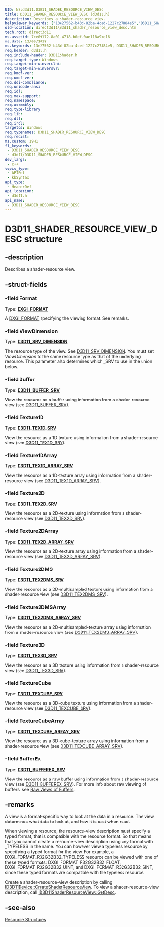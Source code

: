 ```yaml
---
UID: NS:d3d11.D3D11_SHADER_RESOURCE_VIEW_DESC
title: D3D11_SHADER_RESOURCE_VIEW_DESC (d3d11.h)
description: Describes a shader-resource view.
helpviewer_keywords: ["13e27562-b43d-82ba-4ced-1227c27884e5","D3D11_SHADER_RESOURCE_VIEW_DESC","D3D11_SHADER_RESOURCE_VIEW_DESC structure [Direct3D 11]","d3d11/D3D11_SHADER_RESOURCE_VIEW_DESC","direct3d11.d3d11_shader_resource_view_desc"]
old-location: direct3d11\d3d11_shader_resource_view_desc.htm
tech.root: direct3d11
ms.assetid: 7ce09172-8a01-4718-b0ef-0ae118a9be16
ms.date: 12/05/2018
ms.keywords: 13e27562-b43d-82ba-4ced-1227c27884e5, D3D11_SHADER_RESOURCE_VIEW_DESC, D3D11_SHADER_RESOURCE_VIEW_DESC structure [Direct3D 11], d3d11/D3D11_SHADER_RESOURCE_VIEW_DESC, direct3d11.d3d11_shader_resource_view_desc
req.header: d3d11.h
req.include-header: D3D11Shader.h
req.target-type: Windows
req.target-min-winverclnt: 
req.target-min-winversvr: 
req.kmdf-ver: 
req.umdf-ver: 
req.ddi-compliance: 
req.unicode-ansi: 
req.idl: 
req.max-support: 
req.namespace: 
req.assembly: 
req.type-library: 
req.lib: 
req.dll: 
req.irql: 
targetos: Windows
req.typenames: D3D11_SHADER_RESOURCE_VIEW_DESC
req.redist: 
ms.custom: 19H1
f1_keywords:
 - D3D11_SHADER_RESOURCE_VIEW_DESC
 - d3d11/D3D11_SHADER_RESOURCE_VIEW_DESC
dev_langs:
 - c++
topic_type:
 - APIRef
 - kbSyntax
api_type:
 - HeaderDef
api_location:
 - d3d11.h
api_name:
 - D3D11_SHADER_RESOURCE_VIEW_DESC
---
```


# D3D11_SHADER_RESOURCE_VIEW_DESC structure


## -description

Describes a shader-resource view.

## -struct-fields

### -field Format

Type: <b><a href="/windows/desktop/api/dxgiformat/ne-dxgiformat-dxgi_format">DXGI_FORMAT</a></b>

A <a href="/windows/desktop/api/dxgiformat/ne-dxgiformat-dxgi_format">DXGI_FORMAT</a> specifying the viewing format. See remarks.

### -field ViewDimension

Type: <b><a href="/previous-versions/windows/desktop/legacy/ff476217(v=vs.85)">D3D11_SRV_DIMENSION</a></b>

The resource type of the view. See <a href="/previous-versions/windows/desktop/legacy/ff476217(v=vs.85)">D3D11_SRV_DIMENSION</a>. You must set *ViewDimension* to the same resource type as that of the underlying resource. This parameter also determines which _SRV to use in the union below.

### -field Buffer

Type: <b><a href="/windows/desktop/api/d3d11/ns-d3d11-d3d11_buffer_srv">D3D11_BUFFER_SRV</a></b>

View the resource as a buffer using information from a shader-resource view (see <a href="/windows/desktop/api/d3d11/ns-d3d11-d3d11_buffer_srv">D3D11_BUFFER_SRV</a>).

### -field Texture1D

Type: <b><a href="/windows/desktop/api/d3d11/ns-d3d11-d3d11_tex1d_srv">D3D11_TEX1D_SRV</a></b>

View the resource as a 1D texture using information from a shader-resource view (see <a href="/windows/desktop/api/d3d11/ns-d3d11-d3d11_tex1d_srv">D3D11_TEX1D_SRV</a>).

### -field Texture1DArray

Type: <b><a href="/windows/desktop/api/d3d11/ns-d3d11-d3d11_tex1d_array_srv">D3D11_TEX1D_ARRAY_SRV</a></b>

View the resource as a 1D-texture array using information from a shader-resource view (see <a href="/windows/desktop/api/d3d11/ns-d3d11-d3d11_tex1d_array_srv">D3D11_TEX1D_ARRAY_SRV</a>).

### -field Texture2D

Type: <b><a href="/windows/desktop/api/d3d11/ns-d3d11-d3d11_tex2d_srv">D3D11_TEX2D_SRV</a></b>

View the resource as a 2D-texture using information from a shader-resource view (see <a href="/windows/desktop/api/d3d11/ns-d3d11-d3d11_tex2d_srv">D3D11_TEX2D_SRV</a>).

### -field Texture2DArray

Type: <b><a href="/windows/desktop/api/d3d11/ns-d3d11-d3d11_tex2d_array_srv">D3D11_TEX2D_ARRAY_SRV</a></b>

View the resource as a 2D-texture array using information from a shader-resource view (see <a href="/windows/desktop/api/d3d11/ns-d3d11-d3d11_tex2d_array_srv">D3D11_TEX2D_ARRAY_SRV</a>).

### -field Texture2DMS

Type: <b><a href="/windows/desktop/api/d3d11/ns-d3d11-d3d11_tex2dms_srv">D3D11_TEX2DMS_SRV</a></b>

View the resource as a 2D-multisampled texture using information from a shader-resource view (see <a href="/windows/desktop/api/d3d11/ns-d3d11-d3d11_tex2dms_srv">D3D11_TEX2DMS_SRV</a>).

### -field Texture2DMSArray

Type: <b><a href="/windows/desktop/api/d3d11/ns-d3d11-d3d11_tex2dms_array_srv">D3D11_TEX2DMS_ARRAY_SRV</a></b>

View the resource as a 2D-multisampled-texture array using information from a shader-resource view (see <a href="/windows/desktop/api/d3d11/ns-d3d11-d3d11_tex2dms_array_srv">D3D11_TEX2DMS_ARRAY_SRV</a>).

### -field Texture3D

Type: <b><a href="/windows/desktop/api/d3d11/ns-d3d11-d3d11_tex3d_srv">D3D11_TEX3D_SRV</a></b>

View the resource as a 3D texture using information from a shader-resource view (see <a href="/windows/desktop/api/d3d11/ns-d3d11-d3d11_tex3d_srv">D3D11_TEX3D_SRV</a>).

### -field TextureCube

Type: <b><a href="/windows/desktop/api/d3d11/ns-d3d11-d3d11_texcube_srv">D3D11_TEXCUBE_SRV</a></b>

View the resource as a 3D-cube texture using information from a shader-resource view (see <a href="/windows/desktop/api/d3d11/ns-d3d11-d3d11_texcube_srv">D3D11_TEXCUBE_SRV</a>).

### -field TextureCubeArray

Type: <b><a href="/windows/desktop/api/d3d11/ns-d3d11-d3d11_texcube_array_srv">D3D11_TEXCUBE_ARRAY_SRV</a></b>

View the resource as a 3D-cube-texture array using information from a shader-resource view (see <a href="/windows/desktop/api/d3d11/ns-d3d11-d3d11_texcube_array_srv">D3D11_TEXCUBE_ARRAY_SRV</a>).

### -field BufferEx

Type: <b><a href="/windows/desktop/api/d3d11/ns-d3d11-d3d11_bufferex_srv">D3D11_BUFFEREX_SRV</a></b>

View the resource as a raw buffer using information from a shader-resource view (see <a href="/windows/desktop/api/d3d11/ns-d3d11-d3d11_bufferex_srv">D3D11_BUFFEREX_SRV</a>). For more info about raw viewing of buffers, see <a href="/windows/desktop/direct3d11/overviews-direct3d-11-resources-intro">Raw Views of Buffers</a>.

## -remarks

A view is a format-specific way to look at the data in a resource. The view determines what data to look at, and how it is cast when read.

When viewing a resource, the resource-view description must specify a typed format, that is compatible with the resource format. So that means that you cannot create a resource-view description using any format with _TYPELESS in the name. You can however view a typeless resource by specifying a typed format for the view. For example, a DXGI_FORMAT_R32G32B32_TYPELESS resource can be viewed with one of these typed formats: DXGI_FORMAT_R32G32B32_FLOAT, DXGI_FORMAT_R32G32B32_UINT, and DXGI_FORMAT_R32G32B32_SINT, since these typed formats are compatible with the typeless resource.

Create a shader-resource-view description by calling <a href="/windows/desktop/api/d3d11/nf-d3d11-id3d11device-createshaderresourceview">ID3D11Device::CreateShaderResourceView</a>. To view a shader-resource-view description, call <a href="/windows/desktop/api/d3d11/nf-d3d11-id3d11shaderresourceview-getdesc">ID3D11ShaderResourceView::GetDesc</a>.

## -see-also

<a href="/windows/desktop/direct3d11/d3d11-graphics-reference-resource-structures">Resource Structures</a>